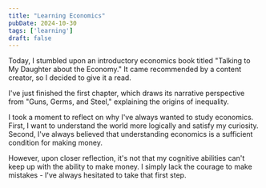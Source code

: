 ```yaml
---
title: "Learning Economics"
pubDate: 2024-10-30
tags: ['learning']
draft: false
---
```


Today, I stumbled upon an introductory economics book titled "Talking to My Daughter about the Economy." It came recommended by a content creator, so I decided to give it a read.

I've just finished the first chapter, which draws its narrative perspective from "Guns, Germs, and Steel," explaining the origins of inequality.

I took a moment to reflect on why I've always wanted to study economics. First, I want to understand the world more logically and satisfy my curiosity. Second, I've always believed that understanding economics is a sufficient condition for making money.

However, upon closer reflection, it's not that my cognitive abilities can't keep up with the ability to make money. I simply lack the courage to make mistakes - I've always hesitated to take that first step.
